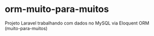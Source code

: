 # orm-muito-para-muitos
Projeto Laravel trabalhando com dados no MySQL via Eloquent ORM (muito-para-muitos)
